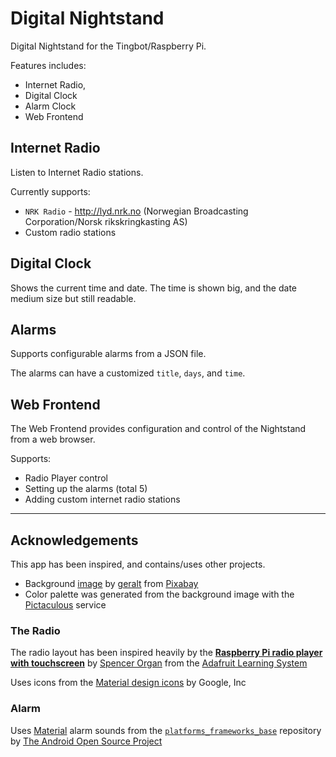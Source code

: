 # Digital Nightstand #

Digital Nightstand for the Tingbot/Raspberry Pi.

Features includes:

* Internet Radio, 
* Digital Clock
* Alarm Clock
* Web Frontend

## Internet Radio ##

Listen to Internet Radio stations.

Currently supports:

* `NRK Radio` - <http://lyd.nrk.no> (Norwegian Broadcasting Corporation/Norsk rikskringkasting AS)
* Custom radio stations


## Digital Clock ##

Shows the current time and date. The time is shown big, and the date medium size but still readable.

## Alarms ##

Supports configurable alarms from a JSON file.

The alarms can have a customized `title`, `days`, and `time`.

## Web Frontend ##

The Web Frontend provides configuration and control of the Nightstand from a web browser.

Supports:

* Radio Player control
* Setting up the alarms (total 5)
* Adding custom internet radio stations

--------

## Acknowledgements ##

This app has been inspired, and contains/uses other projects.

* Background [image][background-image] by [geralt][pixabay-geralt] from [Pixabay][pixabay]
* Color palette was generated from the background image with the [Pictaculous][pictaculous] service

### The Radio ###

The radio layout has been inspired heavily by the **[Raspberry Pi radio player with touchscreen][raspberry-pi-radio-player-with-touchscreen]** by [Spencer Organ][adafruit-learn-Uktechreviews] from the [Adafruit Learning System][adafruit-learn]

Uses icons from the [Material design icons][material-icons] by Google, Inc

### Alarm ###

Uses [Material][material-alarm-sounds] alarm sounds from the [`platforms_frameworks_base`][platforms-frameworks-base] repository by [The Android Open Source Project][aosp]


[background-image]: https://pixabay.com/en/banner-header-lines-light-rays-911778/ "background image"
[pixabay-geralt]: https://pixabay.com/en/users/geralt-9301/ "geralt"
[pixabay]: https://pixabay.com/ "Pixabay"
[pictaculous]: http://pictaculous.com/ "Pictaculous"
[raspberry-pi-radio-player-with-touchscreen]: https://learn.adafruit.com/raspberry-pi-radio-player-with-touchscreen/overview "Raspberry Pi radio player with touchscreen"
[adafruit-learn-Uktechreviews]: https://learn.adafruit.com/users/Uktechreviews "Spencer Organ"
[adafruit-learn]: https://learn.adafruit.com/ "Adafruit Learning System"
[material-alarm-sounds]: https://github.com/android/platform_frameworks_base/tree/master/data/sounds/alarms/material/ogg "Material alarm sounds"
[platforms-frameworks-base]: https://github.com/android/platform_frameworks_base "platforms frameworks base"
[aosp]: http://source.android.com/ "The Android Open Source Project"
[material-icons]: https://github.com/google/material-design-icons/ "Material design icons"